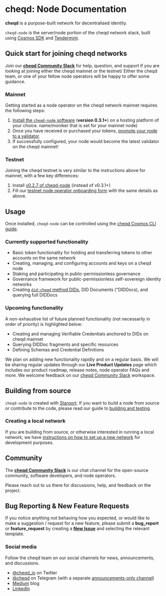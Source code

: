 # cheqd: Node Documentation

**cheqd** is a purpose-built network for decentralised identity.

`cheqd-node` is the server/node portion of the cheqd network stack, built using [Cosmos SDK](https://github.com/cosmos/cosmos-sdk) and [Tendermint](https://github.com/tendermint/tendermint).

## Quick start for joining cheqd networks

Join our [**cheqd Community Slack**](http://cheqd.link/join-cheqd-slack) for help, question, and support if you are looking at joining either the cheqd mainnet or the testnet/ Either the cheqd team, or one of your fellow node operators will be happy to offer some guidance.

### Mainnet

Getting started as a node operator on the cheqd network mainnet requires the following steps:

1. [Install the `cheqd-node` software](docs/setup-and-configure/README.md) (**version 0.3.1+**) on a hosting platform of your choice.
name/moniker that is set for your mainnet node)
2. Once you have received or purchased your tokens, [promote your node to a validator](docs/setup-and-configure/configure-new-validator.md).
3. If successfully configured, your node would become the latest validator on the cheqd mainnet!

### Testnet

Joining the cheqd testnet is very similar to the instructions above for mainnet, with a few key differences:

1. Install [v0.2.7 of cheqd-node](https://github.com/cheqd/cheqd-node/releases/tag/v0.2.7) (instead of v0.3.1+)
2. Fill our [testnet node operator onboarding form](http://cheqd.link/join-testnet-form) with the same details as above.

## Usage

Once installed, `cheqd-node` can be controlled using the [cheqd Cosmos CLI guide](docs/cheqd-cli/README.md).

### Currently supported functionality

* Basic token functionality for holding and transferring tokens to other accounts on the same network
* Creating, managing, and configuring accounts and keys on a cheqd node
* Staking and participating in public-permissionless governance
* Governance framework for public-permissionless self-sovereign identity networks
* Creating [`did:cheqd` method DIDs](architecture/adr-list/adr-002-cheqd-did-method.md), DID Documents ("DIDDocs), and querying full DIDDocs

### Upcoming functionality

A non-exhaustive list of future planned functionality \(not necessarily in order of priority\) is highlighted below:

* Creating and managing Verifiable Credentials anchored to DIDs on cheqd mainnet
* Querying DIDDoc fragments and specific resources
* Defining Schemas and Credential Definitions

We plan on adding new functionality rapidly and on a regular basis. We will be sharing regular updates through our **Live Product Updates** page which includes our product roadmap, release notes, node operator FAQs and more. We welcome feedback on our [cheqd Community Slack](http://cheqd.link/join-cheqd-slack) workspace.

## Building from source

`cheqd-node` is created with [Starport](https://github.com/tendermint/starport). If you want to build a node from source or contribute to the code, please read our guide to [building and testing](docs/build-and-networks/README.md).

### Creating a local network

If you are building from source, or otherwise interested in running a local network, we have [instructions on how to set up a new network](docs/setup-and-configure/README.md) for development purposes.

## Community

The [**cheqd Community Slack**](http://cheqd.link/join-cheqd-slack) is our chat channel for the open-source community, software developers, and node operators.

Please reach out to us there for discussions, help, and feedback on the project.

## Bug Reporting & New Feature Requests

If you notice anything not behaving how you expected, or would like to make a suggestion / request for a new feature, please submit a **bug_report** or **feature_request**  by creating a [**New Issue**](https://github.com/cheqd/cheqd-node/issues/new/choose) and selecting the relevant template.


### Social media

Follow the cheqd team on our social channels for news, announcements, and discussions.

* [@cheqd\_io](https://twitter.com/cheqd_io) on Twitter
* [@cheqd](https://t.me/cheqd) on Telegram \(with a separate [announcements-only channel](https://t.me/cheqd_announcements)\)
* [Medium](https://blog.cheqd.io/) blog
* [LinkedIn](http://cheqd.link/linkedin)

